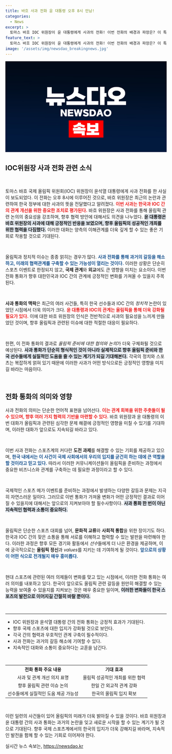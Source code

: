 ```yaml
---
title: 바흐 사과 전화 윤 대통령 오후 8시 만남!
categories:
  - News
excerpt: >
  토마스 바흐 IOC 위원장이 윤 대통령에게 사과의 전화! 이번 전화의 배경과 파장은? 이 특별한 소통의 이면을 밝혀드립니다. 클릭하세요!
feature_text: >
  토마스 바흐 IOC 위원장이 윤 대통령에게 사과의 전화! 이번 전화의 배경과 파장은? 이 특별한 소통의 이면을 밝혀드립니다. 클릭하세요!
image: '/assets/img/newsdao_breakingnews.jpg'
---
```


<p><img src="/assets/img/newsdao_breakingnews.jpg" alt="pcversion 속보" /></p>

<h2 data-ke-size="size26">IOC위원장 사과 전화 관련 소식</h2>

<p data-ke-size="size16">&nbsp;</p>

<p>토마스 바흐 국제 올림픽 위원회(IOC) 위원장이 윤석열 대통령에게 사과 전화를 한 사실이 보도되었다. 이 전화는 오후 8시에 이루어진 것으로, 바흐 위원장은 최근의 논란과 관련하여 한국 정부에 대한 사과의 뜻을 전달했다고 알려졌다. <b><span style="color: #ee2323;">이번 사과는 한국과 IOC 간의 관계 개선을 위한 중요한 조치로 평가된다.</span></b> 바흐 위원장은 사과 전화를 통해 올림픽 관련 논의의 중요성을 강조하며, 향후 협력 방안에 대해서도 의견을 나누었다. <b><span style="background-color: #21538527;">윤 대통령은 바흐 위원장의 사과에 대해 긍정적인 반응을 보였으며, 향후 올림픽의 성공적인 개최를 위한 협력을 다짐했다.</span></b> 이러한 대화는 양측의 이해관계를 더욱 깊게 할 수 있는 좋은 기회로 작용할 것으로 기대된다. </p>

<p data-ke-size="size16">&nbsp;</p>

<p>올림픽과 정치적 이슈는 종종 얽히는 경우가 많다. <b><span style="color: #1a5490;">사과 전화를 통해 과거의 갈등을 해소하고, 미래의 협력관계를 구축할 수 있는 가능성이 열리는 것이다.</span></b> 이러한 상황은 단순히 스포츠 이벤트로 한정되지 않고, <strong>국제 관계</strong>와 <strong>외교</strong>에도 큰 영향을 미치는 요소이다. 이번 전화 통화가 향후 대한민국과 IOC 간의 관계에 긍정적인 변화를 가져올 수 있을지 주목된다.</p>

<p data-ke-size="size16">&nbsp;</p>

<p><b>사과 통화의 맥락</b>은 최근의 여러 사건들, 특히 한국 선수들과 IOC 간의 <em>정치적</em> 논란이 있었던 시점에서 더욱 의미가 크다. <b><span style="color: #ee2323;">윤 대통령과 IOC의 관계는 올림픽을 통해 더욱 강화될 필요가 있다.</span></b> 이에 대한 바흐 위원장의 인식은 전반적으로 사과의 필요성을 느끼게 만들었던 것이며, 향후 올림픽과 관련된 이슈에 대한 적절한 대응이 필요하다.</p>

<p data-ke-size="size16">&nbsp;</p>

<p>한편, 이 전화 통화의 결과로 <em>올림픽 준비에 대한 협의와 논의</em>가 더욱 구체화될 것으로 예상된다. <b><span style="background-color: #21538527;">사과 통화가 단순히 형식적인 것이 아니라 실제적으로 향후 올림픽 준비와 한국 선수들에게 실질적인 도움을 줄 수 있는 계기가 되길 기대해본다.</span></b> 각국의 정치와 스포츠는 복잡하게 얽혀 있기 때문에 이러한 사과가 어떤 방식으로든 긍정적인 영향을 미치길 바라는 마음이다.</p>

<p data-ke-size="size16">&nbsp;</p>

<h2 data-ke-size="size26">전화 통화의 의미와 영향</h2>

<p>사과 전화의 의미는 단순한 언어적 표현을 넘어선다. <b><span style="color: #ee2323;">이는 관계 회복을 위한 주춧돌이 될 수 있으며, 향후 여러 가지 협력의 기반을 마련할 수 있다.</span></b> 바흐 위원장과 윤 대통령의 이번 대화가 올림픽과 관련된 심각한 문제 해결에 긍정적인 영향을 미칠 수 있기를 기대하며, 이러한 대화가 앞으로도 지속되길 바라고 있다.</p>

<p data-ke-size="size16">&nbsp;</p>

<p>이번 사과 전화는 스포츠계의 커다란 <strong>도전 과제</strong>를 해결할 수 있는 기회를 제공하고 있으며, <b><span style="color: #1a5490;">한국 내에서는 이 사건이 국제 사회에서의 우리의 입지를 굳건히 하는 데에 큰 역할을 할 것이라고 믿고 있다.</span></b> 따라서 이러한 커뮤니케이션들이 올림픽을 준비하는 과정에서 중요한 비즈니스와 관계를 구축하는 데 필요한 과정이라고 할 수 있다.</p>

<p data-ke-size="size16">&nbsp;</p>

<p>국제적인 스포츠 메가 이벤트를 준비하는 과정에서 발생하는 다양한 갈등과 문제는 지극히 자연스러운 일이다. 그러므로 이번 통화가 가져올 변화가 어떤 긍정적인 결과로 이어질 수 있을지에 대해서는 앞으로의 지켜보아야 할 필수사항이다. <b><span style="background-color: #21538527;">사과 통화 한 번이 아닌 지속적인 협력과 소통이 중요하다.</span></b> </p>

<p data-ke-size="size16">&nbsp;</p>

<p>올림픽은 단순한 스포츠 대회를 넘어, <strong>문화적 교류</strong>와 <strong>사회적 통합</strong>을 위한 장이기도 하다. 한국과 IOC 간의 잦은 소통을 통해 서로를 이해하고 협력할 수 있는 발판을 마련해야 한다. 이러한 과정은 향후 모든 경기와 활동에서 <em>선수</em>들에게 더 나은 환경을 제공하며, 이에 궁극적으로는 <strong>올림픽 정신</strong>과 <em>values</em>를 지키는 데 기여하게 될 것이다. <b><span style="color: #1a5490;">앞으로의 상황이 어떤 식으로 전개될지 매우 흥미롭다.</span></b> </p>

<p data-ke-size="size16">&nbsp;</p>

<p>현대 스포츠에 관련된 여러 의제들이 변화를 맞고 있는 시점에서, 이러한 전화 통화는 여러 의미를 내포하고 있다. 한국이 앞으로도 올림픽 관련 갈등을 원만히 해결할 수 있는 능력을 보여줄 수 있을지를 지켜보는 것은 매우 중요한 일이며, <b><span style="background-color: #21538527;">이러한 변화들이 한국 스포츠의 발전으로 이어지길 간절히 바랄 뿐이다.</span></b></p>

<p data-ke-size="size16">&nbsp;</p>

<hr>

<ul>
<li>IOC 위원장과 윤석열 대통령 간의 전화 통화는 긍정적 효과가 기대된다.</li>
<li>향후 국제 스포츠에 대한 입지가 강화될 것으로 보인다.</li>
<li>각국 간의 협력과 우호적인 관계 구축이 필수적이다.</li>
<li>사과 전화는 과거의 갈등 해소에 기여할 수 있다.</li>
<li>지속적인 대화와 소통이 중요하다는 교훈을 남긴다.</li>
</ul>

<p data-ke-size="size16">&nbsp;</p>

<table style="width: 100%;">
<tr>
<td style="text-align: center; height: 17px;"><b>전화 통화 주요 내용</b></td>
<td style="text-align: center; height: 17px;"><b>기대 효과</b></td>
</tr>
<tr>
<td style="text-align: center; height: 17px;">사과 및 관계 개선 의지 표명</td>
<td style="text-align: center; height: 17px;">올림픽 성공적인 개최를 위한 협력</td>
</tr>
<tr>
<td style="text-align: center; height: 17px;">향후 올림픽 관련 이슈 논의</td>
<td style="text-align: center; height: 17px;">한일 간 외교적 관계 강화</td>
</tr>
<td style="text-align: center; height: 17px;">선수들에게 실질적인 도움 제공 가능성</td>
<td style="text-align: center; height: 17px;">한국의 올림픽 입지 확보</td>
</tr>
</table>

<p data-ke-size="size16">&nbsp;</p>

<p>이런 일련의 사건들이 있어 올림픽의 미래가 더욱 밝아질 수 있을 것이다. 바흐 위원장과 윤 대통령 간의 사과 통화는 과거의 논란을 잊고 새로운 시작을 할 수 있는 계기가 될 것으로 기대된다. 향후 국제 스포츠계에서의 한국의 입지가 더욱 강해지길 바라며, 지속적인 발전을 함께 할 수 있는 기회로 이어져야 한다.</p>
실시간 뉴스 속보는, <a href="https://newsdao.kr" rel="dofollow">https://newsdao.kr</a>


